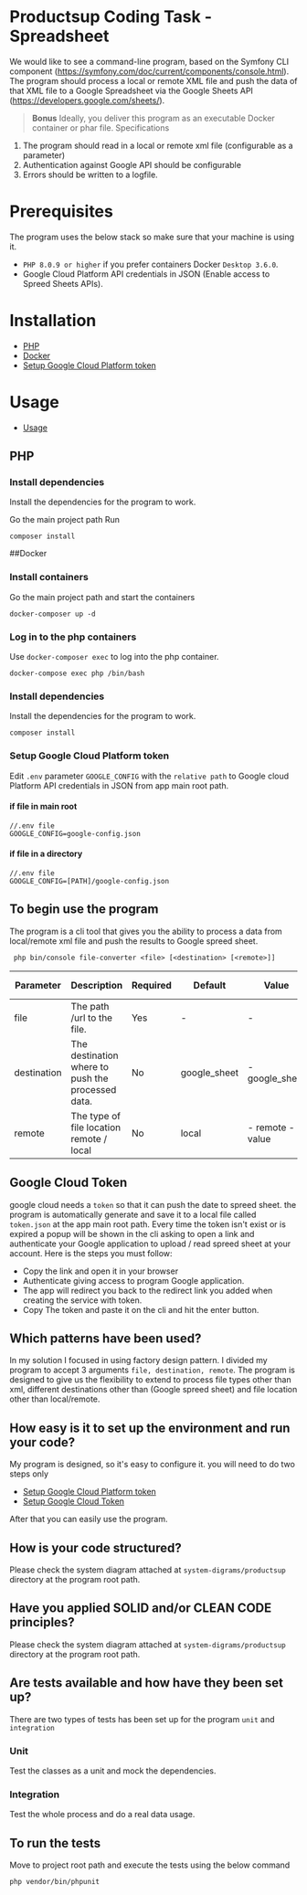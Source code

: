 # Productsup Coding Task - Spreadsheet

We would like to see a command-line program, based on the Symfony CLI component (https://symfony.com/doc/current/components/console.html). The program should process a local or remote XML file and push the data of that XML file to a Google Spreadsheet via the Google Sheets API (https://developers.google.com/sheets/).

> **Bonus**
> Ideally, you deliver this program as an executable Docker container or phar file. Specifications

1. The program should read in a local or remote xml file (configurable as a parameter)
2. Authentication against Google API should be configurable
3. Errors should be written to a logfile.

# Prerequisites
The program uses the below stack so make sure that your machine is using it.
- `PHP 8.0.9 or higher` if you prefer containers Docker `Desktop 3.6.0`.
- Google Cloud Platform API credentials in JSON (Enable access to Spreed Sheets APIs).

# Installation
- [PHP](#php)
- [Docker](#Docker)
- [Setup Google Cloud Platform token](#setup-google-cloud-platform-token)

# Usage
- [Usage](#to-begin-use-the-program)

## PHP
### Install dependencies
Install the dependencies for the program to work.

Go the main project path
Run
```
composer install
```

##Docker
### Install containers
Go the main project path and start the containers
```
docker-composer up -d
```
### Log in to the php containers
Use `docker-composer exec` to log into the php container.
```
docker-compose exec php /bin/bash
```
### Install dependencies
Install the dependencies for the program to work.
```
composer install
```

### Setup Google Cloud Platform token
Edit `.env` parameter `GOOGLE_CONFIG` with the `relative path` to Google cloud Platform API credentials in JSON from app main root path.
#### if file in main root
```
//.env file
GOOGLE_CONFIG=google-config.json
```
#### if file in a directory 
```
//.env file
GOOGLE_CONFIG=[PATH]/google-config.json
```

## To begin use the program
The program is a cli tool that gives you the ability to process a data from local/remote xml file and push the results to Google spreed sheet.

```
 php bin/console file-converter <file> [<destination> [<remote>]]
```

| Parameter   | Description                                       | Required | Default      | Value            | Data type |
|-------------|---------------------------------------------------|----------|--------------|------------------|-----------|
| file        | The path /url to the file.                        |    Yes   |      -       |        -         |   string  |
| destination | The destination where to push the processed data. |    No    | google_sheet |  - google_sheet  |   string  |
| remote      | The type of file location remote / local          |    No    |     local    | - remote - value |   string  |

## Google Cloud Token
google cloud needs a `token` so that it can push the date to spreed sheet. the program is automatically generate and save it to a local file called `token.json` at the app main root path.
Every time the token isn't exist or is expired a popup will be shown in the cli asking to open a link and authenticate your Google application to upload / read spreed sheet at your account. 
Here is the steps you must follow:
- Copy the link and open it in your browser
- Authenticate giving access to program Google application.
- The app will redirect you back to the redirect link you added when creating the service with token.
- Copy The token and paste it on the cli and hit the enter button.

## Which patterns have been used?
In my solution I focused in using factory design pattern. I divided my program to accept 3 arguments 
`file, destination, remote`.
The program is designed to give us the flexibility to extend to process file types other than xml, different destinations other than (Google spreed sheet) and file location other than local/remote.

## How easy is it to set up the environment and run your code?
My program is designed, so it's easy to configure it. you will need to do two steps only
- [Setup Google Cloud Platform token](#setup-google-cloud-platform-token)
- [Setup Google Cloud Token](#google-cloud-token)

After that you can easily use the program.

## How is your code structured?
Please check the system diagram attached at `system-digrams/productsup` directory at the program root path.

## Have you applied SOLID and/or CLEAN CODE principles?
Please check the system diagram attached at `system-digrams/productsup` directory at the program root path.

##  Are tests available and how have they been set up?
There are two types of tests has been set up for the program `unit` and `integration` 
### Unit
Test the classes as a unit and mock the dependencies.
### Integration
Test the whole process and do a real data usage.

## To run the tests
Move to project root path and execute the tests using the below command
```
php vendor/bin/phpunit 
```

